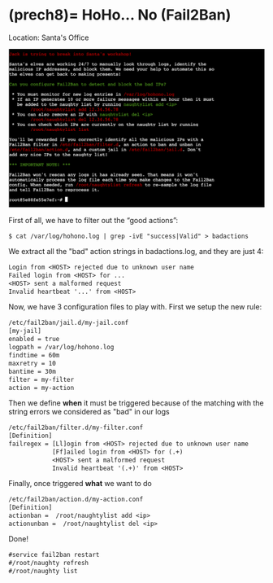 (prech8)=
HoHo… No (Fail2Ban)
=======================

Location: Santa's Office

![cranberry](images/Fail2Ban.png)

First of all, we have to filter out the “good actions”:
```
$ cat /var/log/hohono.log | grep -ivE "success|Valid" > badactions
```

We extract all the "bad" action strings in badactions.log, and they are just 4: 
```
Login from <HOST> rejected due to unknown user name
Failed login from <HOST> for ...
<HOST> sent a malformed request
Invalid heartbeat '...' from <HOST>
```

Now, we have 3 configuration files to play with. First we setup the new rule:
```
/etc/fail2ban/jail.d/my-jail.conf
[my-jail]
enabled = true
logpath = /var/log/hohono.log
findtime = 60m
maxretry = 10
bantime = 30m
filter = my-filter
action = my-action
```

Then we define **when** it must be triggered because of the matching with the string errors we considered as "bad" in our logs
```
/etc/fail2ban/filter.d/my-filter.conf
[Definition]
failregex = [Ll]ogin from <HOST> rejected due to unknown user name
            [Ff]ailed login from <HOST> for (.+)
            <HOST> sent a malformed request
            Invalid heartbeat '(.+)' from <HOST>
```

Finally, once triggered **what** we want to do
```
/etc/fail2ban/action.d/my-action.conf
[Definition]
actionban =  /root/naughtylist add <ip>
actionunban =  /root/naughtylist del <ip>
```

Done!

```
#service fail2ban restart
#/root/naughty refresh
#/root/naughty list 
```
